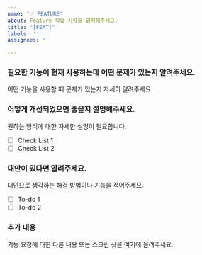```yaml
---
name: "✅ FEATURE"
about: Feature 작업 사항을 입력해주세요.
title: "[FEAT]"
labels: ''
assignees: ''

---
```


### 필요한 기능이 현재 사용하는데 어떤 문제가 있는지 알려주세요.
어떤 기능을 사용할 때 문제가 있는지 자세히 알려주세요.

### 어떻게 개선되었으면 좋을지 설명해주세요.
원하는 방식에 대한 자세한 설명이 필요합니다.
- [ ] Check List 1
- [ ] Check List 2 

### 대안이 있다면 알려주세요.
대안으로 생각하는 해결 방법이나 기능을 적어주세요.
- [ ] To-do 1
- [ ] To-do 2 

### 추가 내용
기능 요청에 대한 다른 내용 또는 스크린 샷을 여기에 올려주세요.
